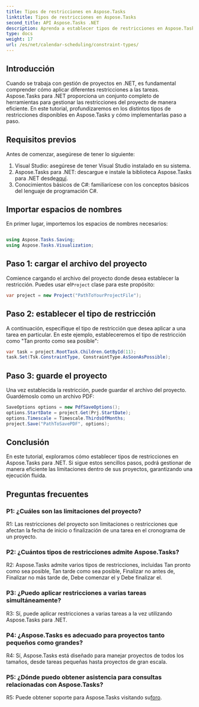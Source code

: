 ```yaml
---
title: Tipos de restricciones en Aspose.Tasks
linktitle: Tipos de restricciones en Aspose.Tasks
second_title: API Aspose.Tasks .NET
description: Aprenda a establecer tipos de restricciones en Aspose.Tasks para .NET para administrar eficientemente los cronogramas de proyectos.
type: docs
weight: 17
url: /es/net/calendar-scheduling/constraint-types/
---
```

## Introducción

Cuando se trabaja con gestión de proyectos en .NET, es fundamental comprender cómo aplicar diferentes restricciones a las tareas. Aspose.Tasks para .NET proporciona un conjunto completo de herramientas para gestionar las restricciones del proyecto de manera eficiente. En este tutorial, profundizaremos en los distintos tipos de restricciones disponibles en Aspose.Tasks y cómo implementarlas paso a paso.

## Requisitos previos

Antes de comenzar, asegúrese de tener lo siguiente:

1. Visual Studio: asegúrese de tener Visual Studio instalado en su sistema.
2.  Aspose.Tasks para .NET: descargue e instale la biblioteca Aspose.Tasks para .NET desde[aquí](https://releases.aspose.com/tasks/net/).
3. Conocimientos básicos de C#: familiarícese con los conceptos básicos del lenguaje de programación C#.

## Importar espacios de nombres

En primer lugar, importemos los espacios de nombres necesarios:

```csharp

using Aspose.Tasks.Saving;
using Aspose.Tasks.Visualization;

```

## Paso 1: cargar el archivo del proyecto

 Comience cargando el archivo del proyecto donde desea establecer la restricción. Puedes usar el`Project` clase para este propósito:

```csharp
var project = new Project("PathToYourProjectFile");
```

## Paso 2: establecer el tipo de restricción

A continuación, especifique el tipo de restricción que desea aplicar a una tarea en particular. En este ejemplo, estableceremos el tipo de restricción como "Tan pronto como sea posible":

```csharp
var task = project.RootTask.Children.GetById(11);
task.Set(Tsk.ConstraintType, ConstraintType.AsSoonAsPossible);
```

## Paso 3: guarde el proyecto

Una vez establecida la restricción, puede guardar el archivo del proyecto. Guardémoslo como un archivo PDF:

```csharp
SaveOptions options = new PdfSaveOptions();
options.StartDate = project.Get(Prj.StartDate);
options.Timescale = Timescale.ThirdsOfMonths;
project.Save("PathToSavePDF", options);
```

## Conclusión

En este tutorial, exploramos cómo establecer tipos de restricciones en Aspose.Tasks para .NET. Si sigue estos sencillos pasos, podrá gestionar de manera eficiente las limitaciones dentro de sus proyectos, garantizando una ejecución fluida.

## Preguntas frecuentes

### P1: ¿Cuáles son las limitaciones del proyecto?

R1: Las restricciones del proyecto son limitaciones o restricciones que afectan la fecha de inicio o finalización de una tarea en el cronograma de un proyecto.

### P2: ¿Cuántos tipos de restricciones admite Aspose.Tasks?

R2: Aspose.Tasks admite varios tipos de restricciones, incluidas Tan pronto como sea posible, Tan tarde como sea posible, Finalizar no antes de, Finalizar no más tarde de, Debe comenzar el y Debe finalizar el.

### P3: ¿Puedo aplicar restricciones a varias tareas simultáneamente?

R3: Sí, puede aplicar restricciones a varias tareas a la vez utilizando Aspose.Tasks para .NET.

### P4: ¿Aspose.Tasks es adecuado para proyectos tanto pequeños como grandes?

R4: Sí, Aspose.Tasks está diseñado para manejar proyectos de todos los tamaños, desde tareas pequeñas hasta proyectos de gran escala.

### P5: ¿Dónde puedo obtener asistencia para consultas relacionadas con Aspose.Tasks?

 R5: Puede obtener soporte para Aspose.Tasks visitando su[foro](https://forum.aspose.com/c/tasks/15).